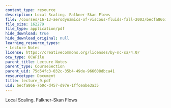 ```yaml
---
content_type: resource
description: Local Scaling. Falkner-Skan Flows
file: /courses/16-13-aerodynamics-of-viscous-fluids-fall-2003/becfa8667b0cd457d97e1ffceabe3a35_lecture_9.pdf
file_size: 162279
file_type: application/pdf
hide_download: true
hide_download_original: null
learning_resource_types:
- Lecture Notes
license: https://creativecommons.org/licenses/by-nc-sa/4.0/
ocw_type: OCWFile
parent_title: Lecture Notes
parent_type: CourseSection
parent_uid: 75d54fc3-032c-35b4-49de-966608dbca41
resourcetype: Document
title: lecture_9.pdf
uid: becfa866-7b0c-d457-d97e-1ffceabe3a35
---
```

Local Scaling. Falkner-Skan Flows
